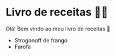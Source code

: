 # Livro de receitas :man_cook:

Olá! Bem vindo ao meu livro de receitas :wave:

- Strogonoff de frango
- Farofa
